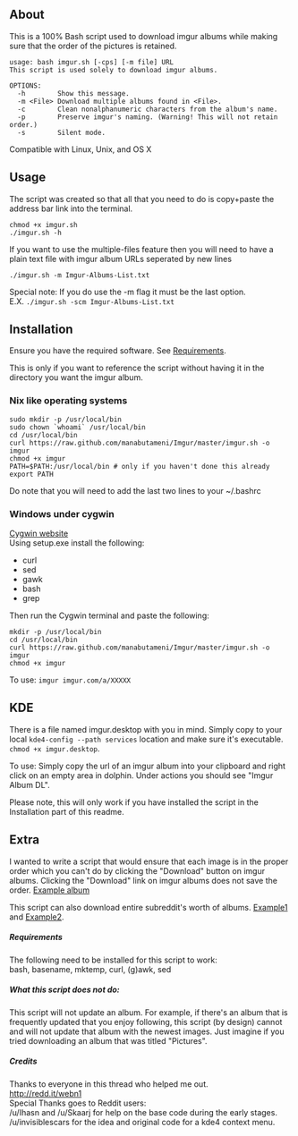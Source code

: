 About
-----

This is a 100% Bash script used to download imgur albums while making sure that
the order of the pictures is retained.

    usage: bash imgur.sh [-cps] [-m file] URL
    This script is used solely to download imgur albums.

    OPTIONS:
      -h        Show this message.
      -m <File> Download multiple albums found in <File>.
      -c        Clean nonalphanumeric characters from the album's name.
      -p        Preserve imgur's naming. (Warning! This will not retain order.)
      -s        Silent mode.

Compatible with Linux, Unix, and OS X  

Usage
-----

The script was created so that all that you need to do is copy+paste the address
bar link into the terminal.

    chmod +x imgur.sh
    ./imgur.sh -h

If you want to use the multiple-files feature then you will need to have a plain
text file with imgur album URLs seperated by new lines

`./imgur.sh -m Imgur-Albums-List.txt`

Special note: If you do use the -m flag it must be the last option.  
E.X. `./imgur.sh -scm Imgur-Albums-List.txt`

Installation
------------

Ensure you have the required software. See [Requirements](#requirements).

This is only if you want to reference the script without having it in the
directory you want the imgur album.

### Nix like operating systems

    sudo mkdir -p /usr/local/bin 
    sudo chown `whoami` /usr/local/bin
    cd /usr/local/bin
    curl https://raw.github.com/manabutameni/Imgur/master/imgur.sh -o imgur
    chmod +x imgur
    PATH=$PATH:/usr/local/bin # only if you haven't done this already
    export PATH

Do note that you will need to add the last two lines to your ~/.bashrc

### Windows under cygwin

[Cygwin website](http://cygwin.com/install.html)  
Using setup.exe install the following:
* curl
* sed
* gawk
* bash
* grep

Then run the Cygwin terminal and paste the following:

    mkdir -p /usr/local/bin
    cd /usr/local/bin
    curl https://raw.github.com/manabutameni/Imgur/master/imgur.sh -o imgur
    chmod +x imgur

To use:
`imgur imgur.com/a/XXXXX`

KDE
---

There is a file named imgur.desktop with you in mind. Simply copy to your local
`kde4-config --path services` location and make sure it's executable. `chmod +x
imgur.desktop`.

To use: Simply copy the url of an imgur album into your clipboard and right
click on an empty area in dolphin. Under actions you should see "Imgur Album
DL".

Please note, this will only work if you have installed the script in the
Installation part of this readme.

Extra
-----

I wanted to write a script that would ensure that each image is in the proper
order which you can't do by clicking the "Download" button on imgur albums.
Clicking the "Download" link on imgur albums does not save the order.
[Example album](http://imgur.com/a/NhmjT/all#0)

This script can also download entire subreddit's worth of
albums. [Example1](http://reactiongifsmods.imgur.com/) and
[Example2](http://imgur.com/r/reactiongifs). 


##### Requirements<a id="req"/>

The following need to be installed for this script to work:  
bash, basename, mktemp, curl, (g)awk, sed

##### What this script does not do: 

This script will not update an album. For example, if there's an album that is
frequently updated that you enjoy following, this script (by design) cannot and
will not update that album with the newest images. Just imagine if you tried
downloading an album that was titled "Pictures".

##### Credits

Thanks to everyone in this thread who helped me out.  
http://redd.it/webn1  
Special Thanks goes to Reddit users:  
  /u/Ihasn and /u/Skaarj for help on the base code during the early stages.  
  /u/invisiblescars for the idea and original code for a kde4 context menu.
